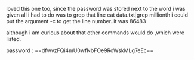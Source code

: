 loved this one too, since the password was stored next to the word i was given all i had to do was to grep that line
cat data.txt|grep millionth
i could put the argument -c to get the line number..it was  86483

although i am curious about that other commands would do ,which were listed.

password : ==dfwvzFQi4mU0wfNbFOe9RoWskMLg7eEc==